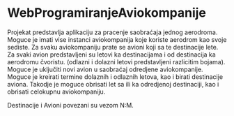 # WebProgramiranjeAviokompanije

Projekat predstavlja aplikaciju za pracenje saobraćaja jednog aerodroma. Moguce je imati vise instanci aviokompanija koje koriste aerodrom kao svoje sediste. 
Za svaku aviokompaniju prate se avioni koji sa te destinacije lete. Za svaki avion predstavljeni su letovi ka destinacijama i od destinacija ka aerodromu čvoristu. 
 (odlazni i dolazni letovi predstavljeni razlicitim bojama). Moguce je uključiti novi avion u saobraćaj odredjene aviokompanije. Moguce je kreirati termine dolaznih i odlaznih letova, kao i birati destinacije aviona. Takodje je moguce obrisati let sa ili ka odredjenoj destinaciji, kao i obrisati celokupnu aviokompaniju. 

Destinacije i Avioni povezani su vezom N:M. 
